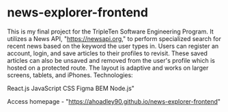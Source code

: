 # news-explorer-frontend

This is my final project for the TripleTen Software Engineering Program. It utilizes a News API, "https://newsapi.org," to perform specialized search for recent news based on the keyword the user types in. Users can register an account, login, and save articles to their profiles to revisit. These saved articles can also be unsaved and removed from the user's profile which is hosted on a protected route. The layout is adaptive and works on larger screens, tablets, and iPhones. Technologies:

React.js JavaScript CSS Figma BEM Node.js"

Access homepage - "https://ahoadley90.github.io/news-explorer-frontend"

